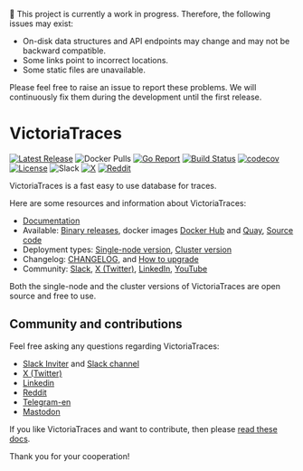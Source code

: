 🚧 This project is currently a work in progress. Therefore, the following issues may exist:
- On-disk data structures and API endpoints may change and may not be backward compatible.
- Some links point to incorrect locations.
- Some static files are unavailable.

Please feel free to raise an issue to report these problems. We will continuously fix them during the development until the first release.

# VictoriaTraces

[![Latest Release](https://img.shields.io/github/v/release/VictoriaMetrics/VictoriaTraces?sort=semver&label=&logo=github&labelColor=gray&color=gray&link=https%3A%2F%2Fgithub.com%2FVictoriaMetrics%2FVictoriaTraces%2Freleases%2Flatest)](https://github.com/VictoriaMetrics/VictoriaTraces/releases)
![Docker Pulls](https://img.shields.io/docker/pulls/victoriametrics/victoria-traces?label=&logo=docker&logoColor=white&labelColor=2496ED&color=2496ED&link=https%3A%2F%2Fhub.docker.com%2Fr%2Fvictoriametrics%2Fvictoria-traces)
[![Go Report](https://goreportcard.com/badge/github.com/VictoriaMetrics/VictoriaTraces?link=https%3A%2F%2Fgoreportcard.com%2Freport%2Fgithub.com%2FVictoriaMetrics%2FVictoriaTraces)](https://goreportcard.com/report/github.com/VictoriaMetrics/VictoriaTraces)
[![Build Status](https://github.com/VictoriaMetrics/VictoriaTraces/actions/workflows/main.yml/badge.svg?branch=master&link=https%3A%2F%2Fgithub.com%2FVictoriaMetrics%2FVictoriaTraces%2Factions)](https://github.com/VictoriaMetrics/VictoriaTraces/actions/workflows/main.yml)
[![codecov](https://codecov.io/gh/VictoriaMetrics/VictoriaTraces/branch/master/graph/badge.svg?link=https%3A%2F%2Fcodecov.io%2Fgh%2FVictoriaMetrics%2FVictoriaTraces)](https://app.codecov.io/gh/VictoriaMetrics/VictoriaTraces)
[![License](https://img.shields.io/github/license/VictoriaMetrics/VictoriaTraces?labelColor=green&label=&link=https%3A%2F%2Fgithub.com%2FVictoriaMetrics%2FVictoriaTraces%2Fblob%2Fmaster%2FLICENSE)](https://github.com/VictoriaMetrics/VictoriaTraces/blob/master/LICENSE)
![Slack](https://img.shields.io/badge/Join-4A154B?logo=slack&link=https%3A%2F%2Fslack.victoriametrics.com)
[![X](https://img.shields.io/twitter/follow/VictoriaMetrics?style=flat&label=Follow&color=black&logo=x&labelColor=black&link=https%3A%2F%2Fx.com%2FVictoriaMetrics)](https://x.com/VictoriaMetrics/)
[![Reddit](https://img.shields.io/reddit/subreddit-subscribers/VictoriaMetrics?style=flat&label=Join&labelColor=red&logoColor=white&logo=reddit&link=https%3A%2F%2Fwww.reddit.com%2Fr%2FVictoriaMetrics)](https://www.reddit.com/r/VictoriaMetrics/)

VictoriaTraces is a fast easy to use database for traces.

Here are some resources and information about VictoriaTraces:

- [Documentation](https://docs.victoriametrics.com/victoriatraces/)
- Available: [Binary releases](https://github.com/VictoriaMetrics/VictoriaTraces/releases/latest), docker images [Docker Hub](https://hub.docker.com/r/victoriametrics/victoria-traces/) and [Quay](https://quay.io/repository/victoriametrics/victoria-traces), [Source code](https://github.com/VictoriaMetrics/VictoriaTraces)
- Deployment types: [Single-node version](https://docs.victoriametrics.com/victoriatraces/), [Cluster version](https://docs.victoriametrics.com/victoriatraces/cluster/)
- Changelog: [CHANGELOG](https://docs.victoriametrics.com/victoriatraces/changelog/), and [How to upgrade](https://docs.victoriametrics.com/victoriatraces/#upgrading)
- Community: [Slack](https://slack.victoriametrics.com/), [X (Twitter)](https://x.com/VictoriaMetrics), [LinkedIn](https://www.linkedin.com/company/victoriametrics/), [YouTube](https://www.youtube.com/@VictoriaMetrics)

Both the single-node and the cluster versions of VictoriaTraces are open source and free to use.

## Community and contributions

Feel free asking any questions regarding VictoriaTraces:

* [Slack Inviter](https://slack.victoriametrics.com/) and [Slack channel](https://victoriametrics.slack.com/)
* [X (Twitter)](https://x.com/VictoriaMetrics/)
* [Linkedin](https://www.linkedin.com/company/victoriametrics/)
* [Reddit](https://www.reddit.com/r/VictoriaMetrics/)
* [Telegram-en](https://t.me/VictoriaMetrics_en)
* [Mastodon](https://mastodon.social/@victoriametrics/)

If you like VictoriaTraces and want to contribute, then please [read these docs](https://docs.victoriametrics.com/victoriametrics/contributing/).

Thank you for your cooperation!
